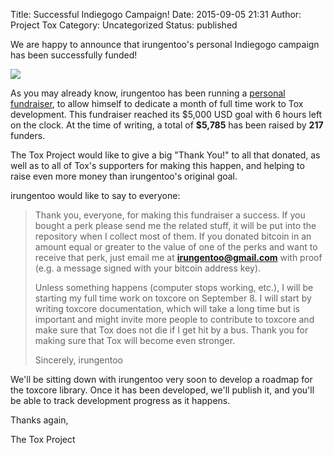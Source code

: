 Title: Successful Indiegogo Campaign!
Date: 2015-09-05 21:31
Author: Project Tox
Category: Uncategorized
Status: published

We are happy to announce that irungentoo's personal Indiegogo campaign
has been successfully funded!

![](https://blog.tox.chat/wp-content/uploads/2015/09/new-gentoo1.png)

As you may already know, irungentoo has been running a [personal
fundraiser](https://blog.tox.chat/2015/08/regarding-irungentoos-indiegogo-campaign/),
to allow himself to dedicate a month of full time work to Tox
development. This fundraiser reached
its \$5,000 USD goal with 6 hours left on the clock. At the time of
writing, a total of **\$5,785** has been
raised by **217** funders.

The Tox Project would like to give a big "Thank You!" to all that
donated, as well as to all of Tox's supporters for making this happen,
and helping to raise even more money than irungentoo's original goal.

irungentoo would like to say to everyone:

> Thank you, everyone, for making this fundraiser a success. If you
> bought a perk please send me the related stuff, it will be put into
> the repository when I collect most of them. If you donated bitcoin in
> an amount equal or greater to the value of one of the perks and want
> to receive that perk, just email me at **irungentoo@gmail.com** with
> proof (e.g. a message signed with your bitcoin address key).
>
> Unless something happens (computer stops working, etc.), I will be
> starting my full time work on toxcore on September 8. I will start by
> writing toxcore documentation, which will take a long time but is
> important and might invite more people to contribute to toxcore and
> make sure that Tox does not die if I get hit by a bus. Thank you for
> making sure that Tox will become even stronger.
>
> Sincerely,
> irungentoo

We'll be sitting down with irungentoo very soon to develop a roadmap for
the toxcore library. Once it has been developed, we'll publish it, and
you'll be able to track development progress as it happens.

Thanks again,

The Tox Project
